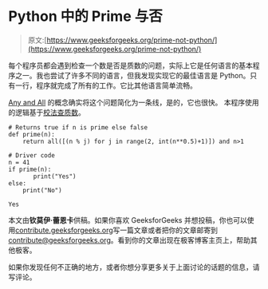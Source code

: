 # Python 中的 Prime 与否

> 原文:[https://www.geeksforgeeks.org/prime-not-python/](https://www.geeksforgeeks.org/prime-not-python/)

每个程序员都会遇到检查一个数是否是质数的问题，实际上它是任何语言的基本程序之一。我也尝试了许多不同的语言，但我发现实现它的最佳语言是 Python。只有一行，程序就完成了所有的工作。它比其他语言简单流畅。

[Any and All](https://www.geeksforgeeks.org/any-all-in-python/) 的概念确实将这个问题简化为一条线，是的，它也很快。
本程序使用的逻辑基于[校法查质数](https://www.geeksforgeeks.org/primality-test-set-1-introduction-and-school-method/)。

```
# Returns true if n is prime else false
def prime(n):
    return all([(n % j) for j in range(2, int(n**0.5)+1)]) and n>1

# Driver code
n = 41
if prime(n):
       print("Yes")
else:
    print("No")
```

```
Yes

```

本文由**钦莫伊·蕾恩卡**供稿。如果你喜欢 GeeksforGeeks 并想投稿，你也可以使用[contribute.geeksforgeeks.org](http://www.contribute.geeksforgeeks.org)写一篇文章或者把你的文章邮寄到 contribute@geeksforgeeks.org。看到你的文章出现在极客博客主页上，帮助其他极客。

如果你发现任何不正确的地方，或者你想分享更多关于上面讨论的话题的信息，请写评论。